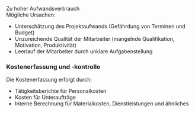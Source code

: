 Zu hoher Aufwandsverbrauch  
Mögliche Ursachen:

- Unterschätzung des Projektaufwands (Gefährdung von Terminen und Budget)
- Unzureichende Qualität der Mitarbeiter (mangelnde Qualifikation, Motivation, Produktivität)
- Leerlauf der Mitarbeiter durch unklare Aufgabenstellung

### Kostenerfassung und -kontrolle

Die Kostenerfassung erfolgt durch:

  - Tätigkeitsberichte für Personalkosten
  - Kosten für Unteraufträge
  - Interne Berechnung für Materialkosten, Dienstleistungen und ähnliches
